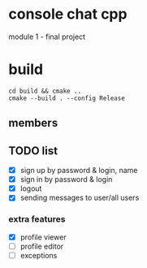 # console chat cpp
module 1 - final project
# build
``` 
cd build && cmake ..
cmake --build . --config Release
```
## members

## TODO list

- [x] sign up by password & login, name
- [x] sign in by password & login
- [x] logout
- [x] sending messages to user/all users

### extra features
- [x] profile viewer
- [ ] profile editor
- [ ] exceptions
